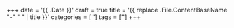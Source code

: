 +++
date = '{{ .Date }}'
draft = true
title = '{{ replace .File.ContentBaseName "-" " " | title }}'
categories = ['']
tags = ['']
+++
